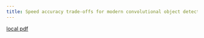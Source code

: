 ```yaml
---
title: Speed accuracy trade-offs for modern convolutional object detectors
---
```


[local pdf](../../../pdfs/Speed%20accuracy%20trade-offs%20for%20modern%20convolutional%20object%20detectors.pdf)